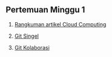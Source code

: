 ## Pertemuan Minggu 1
1. [Rangkuman artikel Cloud Computing](rangkuman-cloud-computing.md)

2. [Git Singel ](git-singel.md)

3. [Git Kolaborasi ](git-kolaborasi.md)
